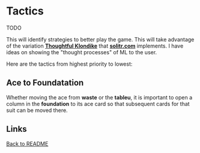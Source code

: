 # Tactics

TODO

This will identify strategies to better play the game.  This will take advantage of the variation **[Thoughtful Klondike](https://en.wikipedia.org/wiki/Klondike_(solitaire)#Probability_of_winning)** that **[solitr.com](https://www.solitr.com/)** implements.  I have ideas on showing the "thought processes" of ML to the user.

Here are the tactics from highest priority to lowest:

## Ace to Foundatation

Whether moving the ace from **waste** or the **tableu**, it is important to open a column in the **foundation** to its ace card so that subsequent cards for that suit can be moved there.

## Links

[Back to README](/README.md)
